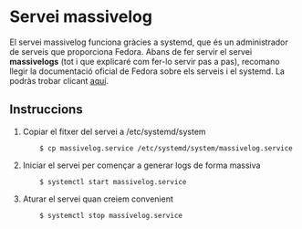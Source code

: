 # Servei massivelog

El servei massivelog funciona gràcies a systemd, que és un administrador de serveis que proporciona Fedora. Abans de fer servir el servei
**massivelogs** (tot i que explicaré com fer-lo servir pas a pas), recomano llegir la documentació oficial de Fedora sobre els serveis i el 
systemd. La podràs trobar clicant [aquí](https://fedoraproject.org/wiki/Systemd/es).

## Instruccions

1.  Copiar el fitxer del servei a /etc/systemd/system

	```
		$ cp massivelog.service /etc/systemd/system/massivelog.service
	```
	
2.  Iniciar el servei per començar a generar logs de forma massiva

	```
		$ systemctl start massivelog.service
	```
  
3.  Aturar el servei quan creiem convenient

	```
		$ systemctl stop massivelog.service
	```
